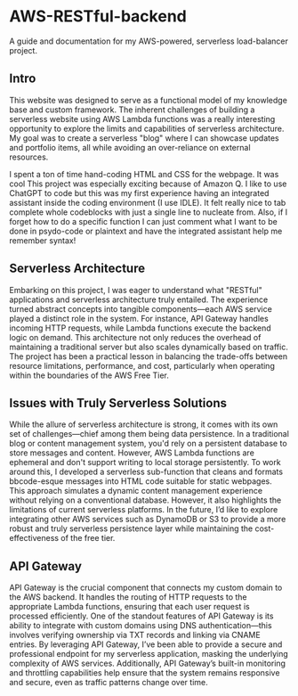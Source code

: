 # AWS-RESTful-backend

A guide and documentation for my AWS-powered, serverless load-balancer project.

## Intro

This website was designed to serve as a functional model of my knowledge base and custom framework. The inherent challenges of building a serverless website using AWS Lambda functions was a really interesting
opportunity to explore the limits and capabilities of serverless architecture. My goal was to create a serverless "blog" where I can showcase updates and portfolio items, all while avoiding an over-reliance on external resources.

I spent a ton of time hand-coding HTML and CSS for the webpage. It was cool  This project was especially exciting because of Amazon Q. I like to use ChatGPT to code but this was my first experience having an integrated assistant 
inside the coding environment (I use IDLE). It felt really nice to tab complete whole codeblocks with just a single line to nucleate from. Also, if I forget how to do a specific function I can just comment what I want to be done in
psydo-code or plaintext and have the integrated assistant help me remember syntax!

## Serverless Architecture

Embarking on this project, I was eager to understand what "RESTful" applications and serverless architecture truly entailed. The experience turned abstract concepts into tangible components—each AWS service played a distinct role in the system. 
For instance, API Gateway handles incoming HTTP requests, while Lambda functions execute the backend logic on demand.
This architecture not only reduces the overhead of maintaining a traditional server but also scales dynamically based on traffic. The project has been a practical lesson in balancing the trade-offs between resource limitations, performance, and cost, 
particularly when operating within the boundaries of the AWS Free Tier.

## Issues with Truly Serverless Solutions

While the allure of serverless architecture is strong, it comes with its own set of challenges—chief among them being data persistence. In a traditional blog or content management 
system, you'd rely on a persistent database to store messages and content. However, AWS Lambda functions are ephemeral and don't support writing to local storage persistently.
To work around this, I developed a serverless sub-function that cleans and formats bbcode-esque messages into HTML code suitable for static webpages. This approach simulates a dynamic content management experience without 
relying on a conventional database. However, it also highlights the limitations of current serverless platforms. In the future, I’d like to explore integrating other AWS services such as DynamoDB or S3 to provide a more robust 
and truly serverless persistence layer while maintaining the cost-effectiveness of the free tier.

## API Gateway

API Gateway is the crucial component that connects my custom domain to the AWS backend. It handles the routing of HTTP requests to the appropriate Lambda functions, ensuring that each user request is processed efficiently. 
One of the standout features of API Gateway is its ability to integrate with custom domains using DNS authentication—this involves verifying ownership via TXT records and linking via CNAME entries.
By leveraging API Gateway, I’ve been able to provide a secure and professional endpoint for my serverless application, masking the underlying complexity of AWS services. Additionally, API Gateway’s built-in monitoring and throttling 
capabilities help ensure that the system remains responsive and secure, even as traffic patterns change over time.
